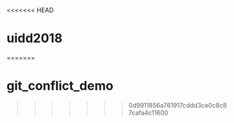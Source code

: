 <<<<<<< HEAD
# uidd2018
=======
# git_conflict_demo
>>>>>>> 0d9911856a761917cddd3ce0c8c87cafa4c11600
